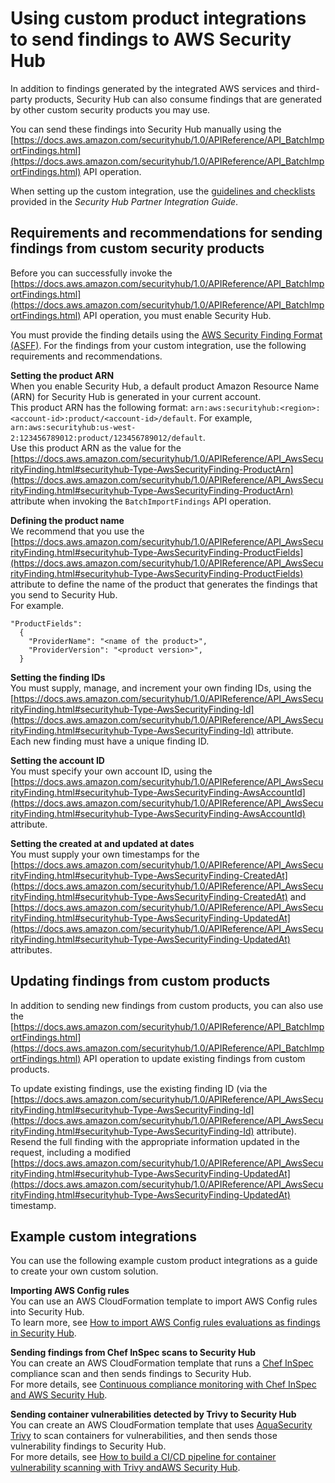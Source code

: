 # Using custom product integrations to send findings to AWS Security Hub<a name="securityhub-custom-providers"></a>

In addition to findings generated by the integrated AWS services and third\-party products, Security Hub can also consume findings that are generated by other custom security products you may use\.

You can send these findings into Security Hub manually using the [https://docs.aws.amazon.com/securityhub/1.0/APIReference/API_BatchImportFindings.html](https://docs.aws.amazon.com/securityhub/1.0/APIReference/API_BatchImportFindings.html) API operation\.

When setting up the custom integration, use the [guidelines and checklists](https://docs.aws.amazon.com/securityhub/latest/partnerguide/integration-guidelines-checklists.html) provided in the *Security Hub Partner Integration Guide*\.

## Requirements and recommendations for sending findings from custom security products<a name="securityhub-custom-providers-bfi-reqs"></a>

Before you can successfully invoke the [https://docs.aws.amazon.com/securityhub/1.0/APIReference/API_BatchImportFindings.html](https://docs.aws.amazon.com/securityhub/1.0/APIReference/API_BatchImportFindings.html) API operation, you must enable Security Hub\.

You must provide the finding details using the [AWS Security Finding Format \(ASFF\)](securityhub-findings-format.md)\. For the findings from your custom integration, use the following requirements and recommendations\.

**Setting the product ARN**  
When you enable Security Hub, a default product Amazon Resource Name \(ARN\) for Security Hub is generated in your current account\.  
This product ARN has the following format: `arn:aws:securityhub:<region>:<account-id>:product/<account-id>/default`\. For example, `arn:aws:securityhub:us-west-2:123456789012:product/123456789012/default`\.  
Use this product ARN as the value for the [https://docs.aws.amazon.com/securityhub/1.0/APIReference/API_AwsSecurityFinding.html#securityhub-Type-AwsSecurityFinding-ProductArn](https://docs.aws.amazon.com/securityhub/1.0/APIReference/API_AwsSecurityFinding.html#securityhub-Type-AwsSecurityFinding-ProductArn) attribute when invoking the `BatchImportFindings` API operation\.

**Defining the product name**  
We recommend that you use the [https://docs.aws.amazon.com/securityhub/1.0/APIReference/API_AwsSecurityFinding.html#securityhub-Type-AwsSecurityFinding-ProductFields](https://docs.aws.amazon.com/securityhub/1.0/APIReference/API_AwsSecurityFinding.html#securityhub-Type-AwsSecurityFinding-ProductFields) attribute to define the name of the product that generates the findings that you send to Security Hub\.  
For example\.  

```
"ProductFields": 
  {
    "ProviderName": "<name of the product>",
    "ProviderVersion": "<product version>",
  }
```

**Setting the finding IDs**  
You must supply, manage, and increment your own finding IDs, using the [https://docs.aws.amazon.com/securityhub/1.0/APIReference/API_AwsSecurityFinding.html#securityhub-Type-AwsSecurityFinding-Id](https://docs.aws.amazon.com/securityhub/1.0/APIReference/API_AwsSecurityFinding.html#securityhub-Type-AwsSecurityFinding-Id) attribute\.  
Each new finding must have a unique finding ID\.

**Setting the account ID**  
You must specify your own account ID, using the [https://docs.aws.amazon.com/securityhub/1.0/APIReference/API_AwsSecurityFinding.html#securityhub-Type-AwsSecurityFinding-AwsAccountId](https://docs.aws.amazon.com/securityhub/1.0/APIReference/API_AwsSecurityFinding.html#securityhub-Type-AwsSecurityFinding-AwsAccountId) attribute\.

**Setting the created at and updated at dates**  
You must supply your own timestamps for the [https://docs.aws.amazon.com/securityhub/1.0/APIReference/API_AwsSecurityFinding.html#securityhub-Type-AwsSecurityFinding-CreatedAt](https://docs.aws.amazon.com/securityhub/1.0/APIReference/API_AwsSecurityFinding.html#securityhub-Type-AwsSecurityFinding-CreatedAt) and [https://docs.aws.amazon.com/securityhub/1.0/APIReference/API_AwsSecurityFinding.html#securityhub-Type-AwsSecurityFinding-UpdatedAt](https://docs.aws.amazon.com/securityhub/1.0/APIReference/API_AwsSecurityFinding.html#securityhub-Type-AwsSecurityFinding-UpdatedAt) attributes\.

## Updating findings from custom products<a name="securityhub-custom-providers-update-findings"></a>

In addition to sending new findings from custom products, you can also use the [https://docs.aws.amazon.com/securityhub/1.0/APIReference/API_BatchImportFindings.html](https://docs.aws.amazon.com/securityhub/1.0/APIReference/API_BatchImportFindings.html) API operation to update existing findings from custom products\.

To update existing findings, use the existing finding ID \(via the [https://docs.aws.amazon.com/securityhub/1.0/APIReference/API_AwsSecurityFinding.html#securityhub-Type-AwsSecurityFinding-Id](https://docs.aws.amazon.com/securityhub/1.0/APIReference/API_AwsSecurityFinding.html#securityhub-Type-AwsSecurityFinding-Id) attribute\)\. Resend the full finding with the appropriate information updated in the request, including a modified [https://docs.aws.amazon.com/securityhub/1.0/APIReference/API_AwsSecurityFinding.html#securityhub-Type-AwsSecurityFinding-UpdatedAt](https://docs.aws.amazon.com/securityhub/1.0/APIReference/API_AwsSecurityFinding.html#securityhub-Type-AwsSecurityFinding-UpdatedAt) timestamp\.

## Example custom integrations<a name="securityhub-custom-providers-examples"></a>

You can use the following example custom product integrations as a guide to create your own custom solution\.

**Importing AWS Config rules**  
You can use an AWS CloudFormation template to import AWS Config rules into Security Hub\.  
To learn more, see [How to import AWS Config rules evaluations as findings in Security Hub](http://aws.amazon.com/blogs/security/how-to-import-aws-config-rules-evaluations-findings-security-hub/)\.

**Sending findings from Chef InSpec scans to Security Hub**  
You can create an AWS CloudFormation template that runs a [Chef InSpec](https://www.chef.io/products/chef-inspec/) compliance scan and then sends findings to Security Hub\.  
For more details, see [Continuous compliance monitoring with Chef InSpec and AWS Security Hub](http://aws.amazon.com/blogs/security/continuous-compliance-monitoring-with-chef-inspec-and-aws-security-hub/)\.

**Sending container vulnerabilities detected by Trivy to Security Hub**  
You can create an AWS CloudFormation template that uses [AquaSecurity Trivy](https://github.com/aquasecurity/trivy) to scan containers for vulnerabilities, and then sends those vulnerability findings to Security Hub\.  
For more details, see [How to build a CI/CD pipeline for container vulnerability scanning with Trivy andAWS Security Hub](http://aws.amazon.com/blogs/security/how-to-build-ci-cd-pipeline-container-vulnerability-scanning-trivy-and-aws-security-hub/)\.